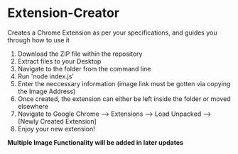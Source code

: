 # Extension-Creator
Creates a Chrome Extension as per your specifications, and guides you through how to use it


1. Download the ZIP file within the repository
2. Extract files to your Desktop
3. Navigate to the folder from the command line
4. Run 'node index.js'
5. Enter the neccessary information (image link must be gotten via copying the Image Address)
6. Once created, the extension can either be left inside the folder or moved elsewhere
7. Navigate to Google Chrome --> Extensions --> Load Unpacked --> [Newly Created Extension]
8. Enjoy your new extension!


**Multiple Image Functionality will be added in later updates**
